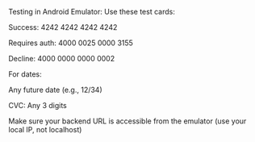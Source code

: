 Testing in Android Emulator:
Use these test cards:

Success: 4242 4242 4242 4242

Requires auth: 4000 0025 0000 3155

Decline: 4000 0000 0000 0002

For dates:

Any future date (e.g., 12/34)

CVC: Any 3 digits

Make sure your backend URL is accessible from the emulator (use your local IP, not localhost)
